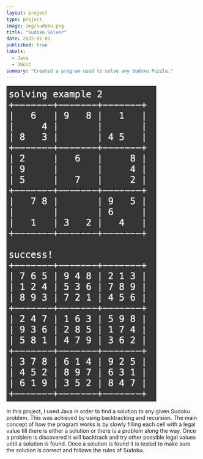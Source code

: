 ```yaml
---
layout: project
type: project
image: img/sudoku.png
title: "Sudoku Solver"
date: 2022-01-01
published: true
labels:
  - Java
  - JUnit
summary: "Created a program used to solve any Sudoku Puzzle."
---
```


<img class="img-fluid" src="../img/sudokuexample.png">

In this project, I used Java in order to find a solution to any given Sudoku problem. This was achieved by using backtracking and recursion. The main concept of how the program works is by slowly filling each cell with a legal value till there is either a solution or there is a problem along the way. Once a problem is discovered it will backtrack and try other possible legal values until a solution is found. Once a solution is found it is tested to make sure the solution is correct and follows the rules of Sudoku.
